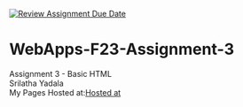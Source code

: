 [![Review Assignment Due Date](https://classroom.github.com/assets/deadline-readme-button-24ddc0f5d75046c5622901739e7c5dd533143b0c8e959d652212380cedb1ea36.svg)](https://classroom.github.com/a/q2-Q7VCy)
# WebApps-F23-Assignment-3
Assignment 3 - Basic HTML  
Srilatha Yadala  
My Pages Hosted at:[Hosted at](https://44-563-webapps-f23.github.io/44563-webapps-f23-assignment3-s566646/)
